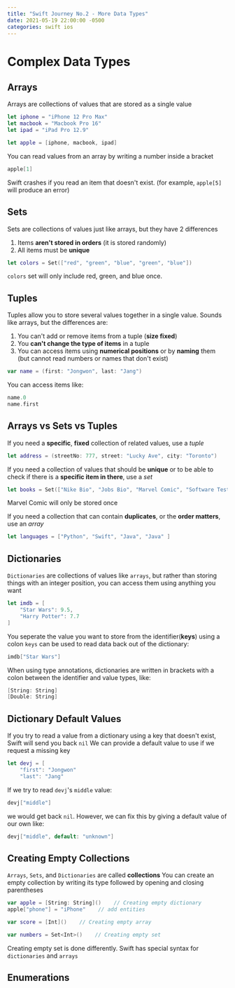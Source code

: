 ```yaml
---
title: "Swift Journey No.2 - More Data Types"
date: 2021-05-19 22:00:00 -0500
categories: swift ios
---
```

# Complex Data Types

## Arrays
Arrays are collections of values that are stored as a single value

```swift
let iphone = "iPhone 12 Pro Max"
let macbook = "Macbook Pro 16"
let ipad = "iPad Pro 12.9"

let apple = [iphone, macbook, ipad]
```

You can read values from an array by writing a number inside a bracket
```swift
apple[1]
```
Swift crashes if you read an item that doesn't exist. (for example, `apple[5]` will produce an error)

## Sets
Sets are collections of values just like arrays, but they have 2 differences
1. Items __aren't stored in orders__ (it is stored randomly)
2. All items must be __unique__

```swift
let colors = Set(["red", "green", "blue", "green", "blue"])
```
`colors` set will only include red, green, and blue once.

## Tuples
Tuples allow you to store several values together in a single value.
Sounds like arrays, but the differences are:
1. You can't add or remove items from a tuple (__size fixed__)
2. You __can't change the type of items__ in a tuple
3. You can access items using __numerical positions__ or by __naming__ them (but cannot read numbers or names that don't exist)

```swift
var name = (first: "Jongwon", last: "Jang")
```
You can access items like:
```swift
name.0
name.first
```

## Arrays vs Sets vs Tuples
If you need a __specific__, __fixed__ collection of related values, use a *tuple*
```swift
let address = (streetNo: 777, street: "Lucky Ave", city: "Toronto")
```

If you need a collection of values that should be __unique__ or to be able to check if there is a __specific item in there__, use a *set*
```swift
let books = Set(["Nike Bio", "Jobs Bio", "Marvel Comic", "Software Testing", "Marvel Comic"])
```
Marvel Comic will only be stored once

If you need a collection that can contain __duplicates__, or the __order matters__, use an *array*
```swift
let languages = ["Python", "Swift", "Java", "Java" ]
```

## Dictionaries
`Dictionaries` are collections of values like `arrays`, but rather than storing things with an integer position, you can access them using anything you want
```swift
let imdb = [
    "Star Wars": 9.5,
    "Harry Potter": 7.7
]
```
You seperate the value you want to store from the identifier(__keys__) using a colon
`keys` can be used to read data back out of the dictionary:
```swift
imdb["Star Wars"]
```
When using type annotations, dictionaries are written in brackets with a colon between the identifier and value types, like:
```swift
[String: String]
[Double: String]
```

## Dictionary Default Values
If you try to read a value from a dictionary using a key that doesn't exist, Swift will send you back `nil`
We can provide a default value to use if we request a missing key
```swift
let devj = [
    "first": "Jongwon"
    "last": "Jang"
```
If we try to read `devj`'s `middle` value:
```swift
devj["middle"]
```
we would get back `nil`. However, we can fix this by giving a default value of our own like:
```swift
devj["middle", default: "unknown"]
```

## Creating Empty Collections
`Arrays`, `Sets`, and `Dictionaries` are called __collections__
You can create an empty collection by writing its type followed by opening and closing parentheses
```swift
var apple = [String: String]()    // Creating empty dictionary
apple["phone"] = "iPhone"    // add entities

var score = [Int]()    // Creating empty array

var numbers = Set<Int>()    // Creating empty set
```
Creating empty set is done differently. Swift has special syntax for `dictionaries` and `arrays`

## Enumerations
